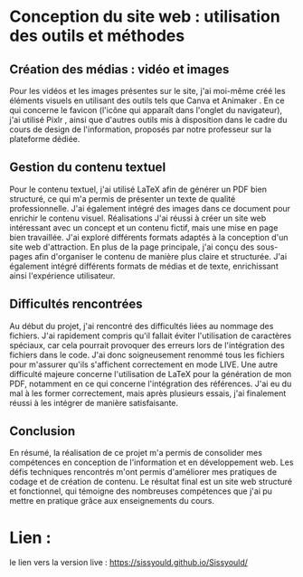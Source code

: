 # Conception du site web : utilisation des outils et méthodes
## Création des médias : vidéo et images
Pour les vidéos et les images présentes sur le site, j'ai moi-même créé les éléments visuels en utilisant des outils tels que Canva et Animaker . En ce qui concerne le favicon (l'icône qui apparaît dans l'onglet du navigateur), j'ai utilisé Pixlr , ainsi que d'autres outils mis à disposition dans le cadre du cours de design de l'information, proposés par notre professeur sur la plateforme dédiée.
## Gestion du contenu textuel
Pour le contenu textuel, j'ai utilisé LaTeX afin de générer un PDF bien structuré, ce qui m'a permis de présenter un texte de qualité professionnelle. J'ai également intégré des images dans ce document pour enrichir le contenu visuel.
Réalisations
J'ai réussi à créer un site web intéressant avec un concept et un contenu fictif, mais une mise en page bien travaillée. J'ai exploré différents formats adaptés à la conception d'un site web d'attraction. En plus de la page principale, j'ai conçu des sous-pages afin d'organiser le contenu de manière plus claire et structurée. J'ai également intégré différents formats de médias et de texte, enrichissant ainsi l'expérience utilisateur.
## Difficultés rencontrées
Au début du projet, j'ai rencontré des difficultés liées au nommage des fichiers. J'ai rapidement compris qu'il fallait éviter l'utilisation de caractères spéciaux, car cela pourrait provoquer des erreurs lors de l'intégration des fichiers dans le code. J'ai donc soigneusement renommé tous les fichiers pour m'assurer qu'ils s'affichent correctement en mode LIVE.
Une autre difficulté majeure concerne l'utilisation de LaTeX pour la génération de mon PDF, notamment en ce qui concerne l'intégration des références. J'ai eu du mal à les former correctement, mais après plusieurs essais, j'ai finalement réussi à les intégrer de manière satisfaisante.
## Conclusion
En résumé, la réalisation de ce projet m'a permis de consolider mes compétences en conception de l'information et en développement web. Les défis techniques rencontrés m'ont permis d'améliorer mes pratiques de codage et de création de contenu. Le résultat final est un site web structuré et fonctionnel, qui témoigne des nombreuses compétences que j'ai pu mettre en pratique grâce aux enseignements du cours.

# Lien : 
le lien vers la version live : https://sissyould.github.io/Sissyould/
